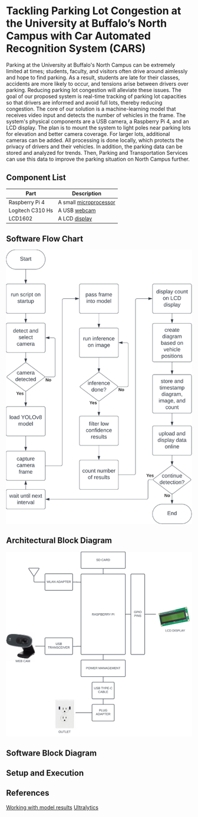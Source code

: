 # Tackling Parking Lot Congestion at the University at Buffalo’s North Campus with Car Automated Recognition System (CARS)

Parking at the University at Buffalo's North Campus can be extremely limited at times; students, faculty, and visitors often drive around aimlessly and hope to find parking. As a result, students are late for their classes, accidents are more likely to occur, and tensions arise between drivers over parking. Reducing parking lot congestion will alleviate these issues. The goal of our proposed system is real-time tracking of parking lot capacities so that drivers are informed and avoid full lots, thereby reducing congestion. The core of our solution is a machine-learning model that receives video input and detects the number of vehicles in the frame. The system's physical components are a USB camera, a Raspberry Pi 4, and an LCD display. The plan is to mount the system to light poles near parking lots for elevation and better camera coverage. For larger lots, additional cameras can be added. All processing is done locally, which protects the privacy of drivers and their vehicles. In addition, the parking data can be stored and analyzed for trends. Then, Parking and Transportation Services can use this data to improve the parking situation on North Campus further.

## Component List
|Part|Description|
|---|---|
|Raspberry Pi 4| A small [microprocessor](https://datasheets.raspberrypi.com/rpi4/raspberry-pi-4-product-brief.pdf?_gl=1*1nov031*_ga*MTkwOTQwNzA3LjE2OTU5NDc0ODY.*_ga_22FD70LWDS*MTY5NTk0NzQ4Ni4xLjAuMTY5NTk0NzQ4Ni4wLjAuMA..)|
|Logitech C310 Hs| A USB [webcam](https://www.logitech.com/assets/46734/5/hd-webcam-c310.pdf)|
|LCD1602| A LCD [display](http://wiki.sunfounder.cc/index.php?title=LCD1602_Module)|

## Software Flow Chart
![flow chart](phase1/CSE321%20Flowsheet%20and%20Architecture%20-%20Page%201%20(1).png)

## Architectural Block Diagram
![block diagram](phase1/CSE321%20Flowsheet%20and%20Architecture%20-%20Page%201%20(2).png)

## Software Block Diagram
## Setup and Execution
## References
[Working with model results](https://github.com/niconielsen32/YOLOv8-Class/blob/main/YOLOv8InferenceClass.py)
[Ultralytics](https://github.com/ultralytics/ultralytics/tree/main)
